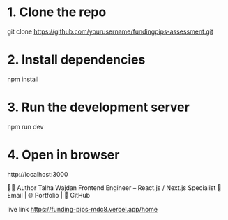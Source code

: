 # 1. Clone the repo
git clone https://github.com/yourusername/fundingpips-assessment.git

# 2. Install dependencies
npm install

# 3. Run the development server
npm run dev

# 4. Open in browser
http://localhost:3000

🙋‍♂️ Author
Talha Wajdan
Frontend Engineer – React.js / Next.js Specialist
📧 Email | 🌐 Portfolio | 🐙 GitHub

live link
https://funding-pips-mdc8.vercel.app/home
